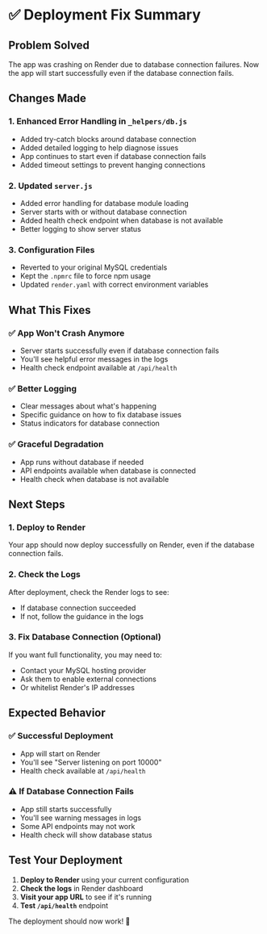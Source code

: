 # ✅ Deployment Fix Summary

## Problem Solved
The app was crashing on Render due to database connection failures. Now the app will start successfully even if the database connection fails.

## Changes Made

### 1. **Enhanced Error Handling in `_helpers/db.js`**
- Added try-catch blocks around database connection
- Added detailed logging to help diagnose issues
- App continues to start even if database connection fails
- Added timeout settings to prevent hanging connections

### 2. **Updated `server.js`**
- Added error handling for database module loading
- Server starts with or without database connection
- Added health check endpoint when database is not available
- Better logging to show server status

### 3. **Configuration Files**
- Reverted to your original MySQL credentials
- Kept the `.npmrc` file to force npm usage
- Updated `render.yaml` with correct environment variables

## What This Fixes

### ✅ **App Won't Crash Anymore**
- Server starts successfully even if database connection fails
- You'll see helpful error messages in the logs
- Health check endpoint available at `/api/health`

### ✅ **Better Logging**
- Clear messages about what's happening
- Specific guidance on how to fix database issues
- Status indicators for database connection

### ✅ **Graceful Degradation**
- App runs without database if needed
- API endpoints available when database is connected
- Health check when database is not available

## Next Steps

### 1. **Deploy to Render**
Your app should now deploy successfully on Render, even if the database connection fails.

### 2. **Check the Logs**
After deployment, check the Render logs to see:
- If database connection succeeded
- If not, follow the guidance in the logs

### 3. **Fix Database Connection (Optional)**
If you want full functionality, you may need to:
- Contact your MySQL hosting provider
- Ask them to enable external connections
- Or whitelist Render's IP addresses

## Expected Behavior

### ✅ **Successful Deployment**
- App will start on Render
- You'll see "Server listening on port 10000"
- Health check available at `/api/health`

### ⚠️ **If Database Connection Fails**
- App still starts successfully
- You'll see warning messages in logs
- Some API endpoints may not work
- Health check will show database status

## Test Your Deployment

1. **Deploy to Render** using your current configuration
2. **Check the logs** in Render dashboard
3. **Visit your app URL** to see if it's running
4. **Test `/api/health`** endpoint

The deployment should now work! 🎉
